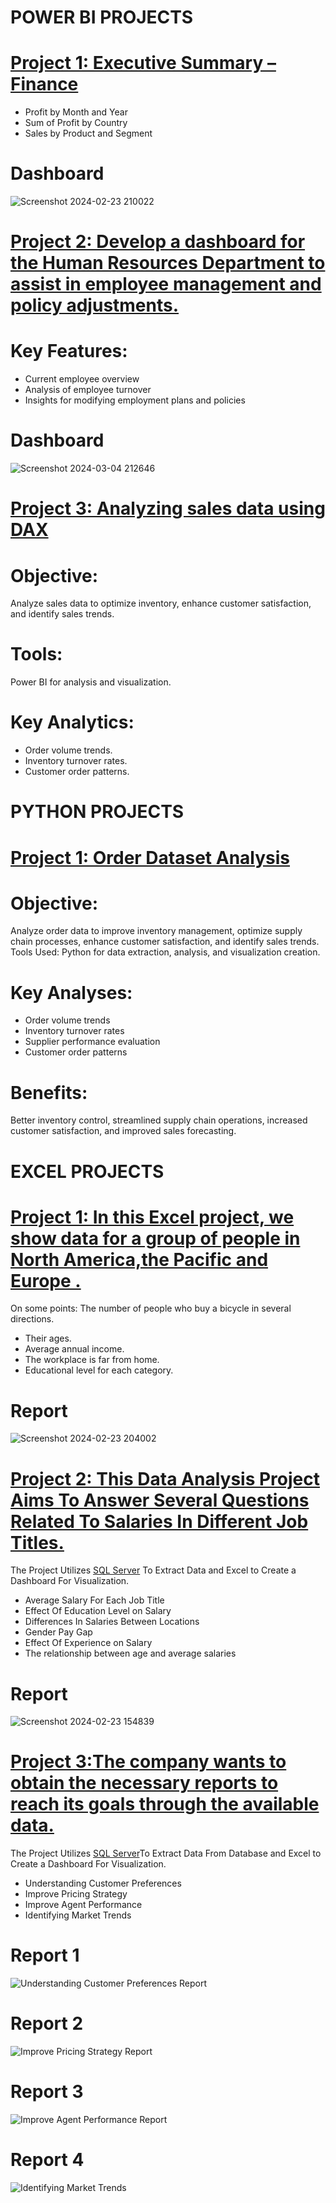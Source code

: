# POWER BI PROJECTS

# [Project 1: Executive Summary – Finance ](https://github.com/momo-saad/Mohamed_Portfolio/blob/main/project%201.pbix)
*  Profit by Month and Year
*  Sum of Profit by Country
*  Sales by Product and Segment

# Dashboard
![Screenshot 2024-02-23 210022](https://github.com/momo-saad/Mohamed_Portfolio/assets/133122558/ffb24448-8146-4f12-9328-c131203f3213)

# [Project 2: Develop a dashboard for the Human Resources Department to assist in employee management and policy adjustments.](https://github.com/momo-saad/Mohamed_Portfolio/blob/main/Project%202%20(HR%20Dashboard).pbix)
# Key Features:
*  Current employee overview
*  Analysis of employee turnover
*  Insights for modifying employment plans and policies

# Dashboard
![Screenshot 2024-03-04 212646](https://github.com/momo-saad/Mohamed_Portfolio/assets/133122558/e3ddd06e-60c6-4ef6-a477-76ebbc853c54)

# [Project 3: Analyzing sales data using DAX](https://github.com/momo-saad/Mohamed_Portfolio/blob/main/Online%20store%20sales%20data%20(DAX).pbix)
# Objective: 
Analyze sales data to optimize inventory, enhance customer satisfaction, and identify sales trends.
# Tools:
Power BI for analysis and visualization.
# Key Analytics:
* Order volume trends.
* Inventory turnover rates.
* Customer order patterns.

# PYTHON PROJECTS

# [Project 1: Order Dataset Analysis ](https://github.com/momo-saad/Mohamed_Portfolio/blob/main/Project%20(Order%20Dataset).ipynb)
# Objective:
 Analyze order data to improve inventory management, optimize supply
 chain processes, enhance customer satisfaction, and identify sales trends.
 Tools Used: Python for data extraction, analysis, and visualization creation.
# Key Analyses:
 * Order volume trends
 * Inventory turnover rates
 * Supplier performance evaluation
 * Customer order patterns
# Benefits:
Better inventory control, streamlined supply chain operations, increased
customer satisfaction, and improved sales forecasting.


# EXCEL PROJECTS

# [Project 1: In this Excel project, we show data for a group of people in North America,the Pacific and Europe .](https://github.com/momo-saad/Mohamed_Portfolio/files/14389009/Excel.Project.Dataset.1.xlsx)

On some points: The number of people who buy a bicycle in several directions.
 * Their ages.
 * Average annual income.
 * The workplace is far from home.
 * Educational level for each category.

# Report
![Screenshot 2024-02-23 204002](https://github.com/momo-saad/Mohamed_Portfolio/assets/133122558/3d2d27ae-44f5-404e-9dc0-19958dc202ed)

# [Project 2: This Data Analysis Project Aims To Answer Several Questions Related To Salaries In Different Job Titles.](https://github.com/momo-saad/Mohamed_Portfolio/files/14296741/salary_prediction_data.And.Dashboard.Analysis.xlsx)

The Project Utilizes [SQL Server](https://github.com/momo-saad/Mohamed_Portfolio/blob/main/SQLQuery%20for%20project%202%20.sql) To Extract Data and Excel to Create a Dashboard For Visualization.

 *	Average Salary For Each Job Title
 *	Effect Of Education Level on Salary
 *	Differences In Salaries Between Locations
 *	Gender Pay Gap
 *	Effect Of Experience on Salary
 *	The relationship between age and average salaries

# Report 
![Screenshot 2024-02-23 154839](https://github.com/momo-saad/Mohamed_Portfolio/assets/133122558/03a9840c-5ec8-4592-81ad-c3b5cbcfc19c)

# [Project 3:The company wants to obtain the necessary reports to reach its goals through the available data.](https://github.com/momo-saad/Mohamed_Portfolio/files/14461403/Car.Sales.xlsx.-.car_data.xlsx)


The Project Utilizes [SQL Server](https://github.com/momo-saad/Mohamed_Portfolio/blob/main/SQLQuery%20Project%203.sql)To Extract Data From Database and Excel to Create a Dashboard For Visualization.

 *  Understanding Customer Preferences
 *  Improve Pricing Strategy
 *  Improve Agent Performance
 *  Identifying Market Trends

# Report 1
![Understanding Customer Preferences Report](https://github.com/momo-saad/Mohamed_Portfolio/assets/133122558/224bfd78-8db1-44a9-bbd9-dbb50bef3cdd)
# Report 2
![Improve Pricing Strategy Report](https://github.com/momo-saad/Mohamed_Portfolio/assets/133122558/00bf3ec5-a7b5-4db3-870e-cca16c18918b)
# Report 3
![Improve Agent Performance Report](https://github.com/momo-saad/Mohamed_Portfolio/assets/133122558/0aee9b5c-fb65-4576-a067-8f77d2ae88d9)
# Report 4
![Identifying Market Trends](https://github.com/momo-saad/Mohamed_Portfolio/assets/133122558/f2c03fc0-6dbe-417c-9b20-fc6b3ebf7532)

